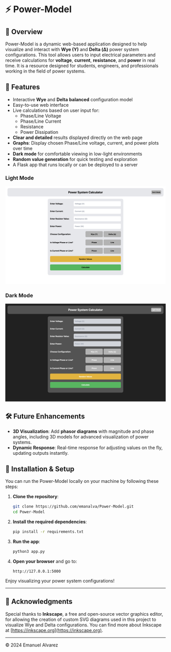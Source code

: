 # ⚡ Power-Model

## 📝 Overview
Power-Model is a dynamic web-based application designed to help visualize and interact with **Wye (Y)** and **Delta (Δ)** power system configurations. This tool allows users to input electrical parameters and receive calculations for **voltage**, **current**, **resistance**, and **power** in real time. It is a resource designed for students, engineers, and professionals working in the field of power systems.

## 🌟 Features
- Interactive **Wye** and **Delta** **balanced** configuration model
- Easy-to-use web interface
- Live calculations based on user input for:
  - Phase/Line Voltage
  - Phase/Line Current
  - Resistance
  - Power Dissipation
- **Clear and detailed** results displayed directly on the web page
- **Graphs**: Display chosen Phase/Line voltage, current, and power plots over time
- **Dark mode** for comfortable viewing in low-light environments
- **Random value generation** for quick testing and exploration
- A Flask app that runs locally or can be deployed to a server

### Light Mode

![Light Mode](images-of-site/light-mode.png)

### Dark Mode

![Dark Mode](images-of-site/dark-mode.png)

## 🛠️ Future Enhancements
- **3D Visualization**: Add **phasor diagrams** with magnitude and phase angles, including 3D models for advanced visualization of power systems.
- **Dynamic Response**: Real-time response for adjusting values on the fly, updating outputs instantly.

## 🚀 Installation & Setup
You can run the Power-Model locally on your machine by following these steps:

1. **Clone the repository**:
    ```bash
    git clone https://github.com/emanalva/Power-Model.git
    cd Power-Model
    ```

2. **Install the required dependencies**:
    ```bash
    pip install -r requirements.txt
    ```

3. **Run the app**:
    ```bash
    python3 app.py
    ```

4. **Open your browser** and go to:
    ```
    http://127.0.0.1:5000
    ```
Enjoy visualizing your power system configurations!

---

## 🙏 Acknowledgments
Special thanks to **Inkscape**, a free and open-source vector graphics editor, for allowing the creation of custom SVG diagrams used in this project to visualize Wye and Delta configurations. You can find more about Inkscape at [https://inkscape.org](https://inkscape.org).

---

© 2024 Emanuel Alvarez